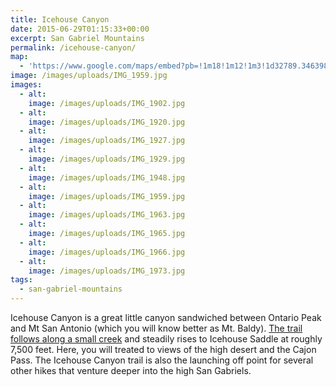 ```yaml
---
title: Icehouse Canyon
date: 2015-06-29T01:15:33+00:00
excerpt: San Gabriel Mountains
permalink: /icehouse-canyon/
map:
  - 'https://www.google.com/maps/embed?pb=!1m18!1m12!1m3!1d32789.346398572416!2d-117.65339984810386!3d34.25055205430461!2m3!1f0!2f0!3f0!3m2!1i1024!2i768!4f13.1!3m3!1m2!1s0x80c33950e9d99f0d%3A0xb70197d1a643a1f6!2sIcehouse+Canyon+Trailhead!5e1!3m2!1sen!2sus!4v1488760145901'
image: /images/uploads/IMG_1959.jpg
images:
  - alt: 
    image: /images/uploads/IMG_1902.jpg
  - alt: 
    image: /images/uploads/IMG_1920.jpg
  - alt: 
    image: /images/uploads/IMG_1927.jpg
  - alt: 
    image: /images/uploads/IMG_1929.jpg
  - alt: 
    image: /images/uploads/IMG_1948.jpg
  - alt: 
    image: /images/uploads/IMG_1959.jpg
  - alt: 
    image: /images/uploads/IMG_1963.jpg
  - alt: 
    image: /images/uploads/IMG_1965.jpg
  - alt: 
    image: /images/uploads/IMG_1966.jpg
  - alt: 
    image: /images/uploads/IMG_1973.jpg
tags:
  - san-gabriel-mountains
---
```

Icehouse Canyon is a great little canyon sandwiched between Ontario Peak and Mt San Antonio (which you will know better as Mt. Baldy). <a href="http://www.modernhiker.com/2007/04/19/hiking-icehouse-canyon/">The trail follows along a small creek</a> and steadily rises to Icehouse Saddle at roughly 7,500 feet. Here, you will treated to views of the high desert and the Cajon Pass. The Icehouse Canyon trail is also the launching off point for several other hikes that venture deeper into the high San Gabriels.

